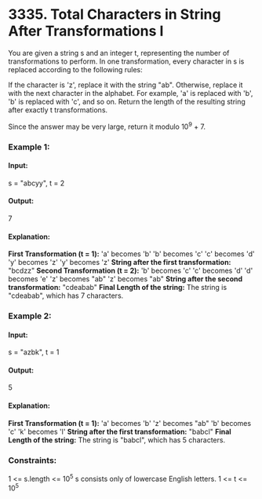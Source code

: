 # 3335. Total Characters in String After Transformations I
You are given a string s and an integer t, representing the number of transformations to perform. In one transformation, every character in s is replaced according to the following rules:

If the character is 'z', replace it with the string "ab".
Otherwise, replace it with the next character in the alphabet. For example, 'a' is replaced with 'b', 'b' is replaced with 'c', and so on.
Return the length of the resulting string after exactly t transformations.

Since the answer may be very large, return it modulo $`10^9`$ + 7.

### Example 1:
#### Input: 
s = "abcyy", t = 2
#### Output:
7
#### Explanation:
**First Transformation (t = 1):**
'a' becomes 'b'
'b' becomes 'c'
'c' becomes 'd'
'y' becomes 'z'
'y' becomes 'z'
**String after the first transformation:** "bcdzz"
**Second Transformation (t = 2):**
'b' becomes 'c'
'c' becomes 'd'
'd' becomes 'e'
'z' becomes "ab"
'z' becomes "ab"
**String after the second transformation:** "cdeabab"
**Final Length of the string:** The string is "cdeabab", which has 7 characters.

### Example 2:
#### Input:
s = "azbk", t = 1
#### Output: 
5
#### Explanation:
**First Transformation (t = 1):**
'a' becomes 'b'
'z' becomes "ab"
'b' becomes 'c'
'k' becomes 'l'
**String after the first transformation:** "babcl"
**Final Length of the string:** The string is "babcl", which has 5 characters.
 
### Constraints:
1 <= s.length <= $`10^5`$
s consists only of lowercase English letters.
1 <= t <= $`10^5`$

